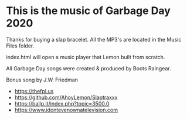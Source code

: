 # This is the music of Garbage Day 2020

Thanks for buying a slap bracelet. All the MP3's are located in the Music Files folder.

index.html will open a music player that Lemon built from scratch.

All Garbage Day songs were created & produced by Boots Raingear.

Bonus song by J.W. Friedman

- https://thefpl.us
- https://github.com/AhoyLemon/Slaptraxxx
- https://ballp.it/index.php?topic=3500.0
- https://www.idontevenownatelevision.com
